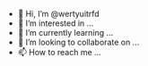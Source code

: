- 👋 Hi, I’m @wertyuitrfd
- 👀 I’m interested in ...
- 🌱 I’m currently learning ...
- 💞️ I’m looking to collaborate on ...
- 📫 How to reach me ...

<!---
wertyuitrfd/wertyuitrfd is a ✨ special ✨ repository because its `README.md` (this file) appears on your GitHub profile.
You can click the Preview link to take a look at your changes.
--->
